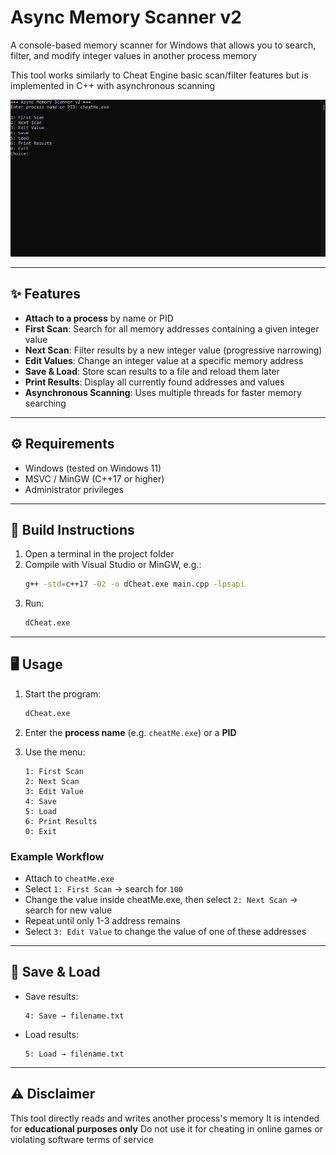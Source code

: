 # Async Memory Scanner v2

A console-based memory scanner for Windows that allows you to search, filter, and modify integer values in another process memory

This tool works similarly to Cheat Engine basic scan/filter features but is implemented in C++ with asynchronous scanning

![dCheat Window](img/dCheat.png)

---

## ✨ Features
- **Attach to a process** by name or PID
- **First Scan**: Search for all memory addresses containing a given integer value
- **Next Scan**: Filter results by a new integer value (progressive narrowing)
- **Edit Values**: Change an integer value at a specific memory address
- **Save & Load**: Store scan results to a file and reload them later
- **Print Results**: Display all currently found addresses and values
- **Asynchronous Scanning**: Uses multiple threads for faster memory searching

---

## ⚙️ Requirements
- Windows (tested on Windows 11)
- MSVC / MinGW (C++17 or higher)
- Administrator privileges

---

## 🚀 Build Instructions
1. Open a terminal in the project folder
2. Compile with Visual Studio or MinGW, e.g.:
   ```bash
   g++ -std=c++17 -O2 -o dCheat.exe main.cpp -lpsapi
   ```
3. Run:
   ```bash
   dCheat.exe
   ```

---

## 🖥️ Usage
1. Start the program:
   ```bash
   dCheat.exe
   ```

2. Enter the **process name** (e.g. `cheatMe.exe`) or a **PID**

3. Use the menu:
   ```
   1: First Scan
   2: Next Scan
   3: Edit Value
   4: Save
   5: Load
   6: Print Results
   0: Exit
   ```

### Example Workflow
- Attach to `cheatMe.exe`
- Select `1: First Scan` → search for `100`
- Change the value inside cheatMe.exe, then select `2: Next Scan` → search for new value
- Repeat until only 1-3 address remains
- Select `3: Edit Value` to change the value of one of these addresses

---

## 📂 Save & Load
- Save results:
  ```
  4: Save → filename.txt
  ```
- Load results:
  ```
  5: Load → filename.txt
  ```

---

## ⚠️ Disclaimer
This tool directly reads and writes another process's memory
It is intended for **educational purposes only**
Do not use it for cheating in online games or violating software terms of service
